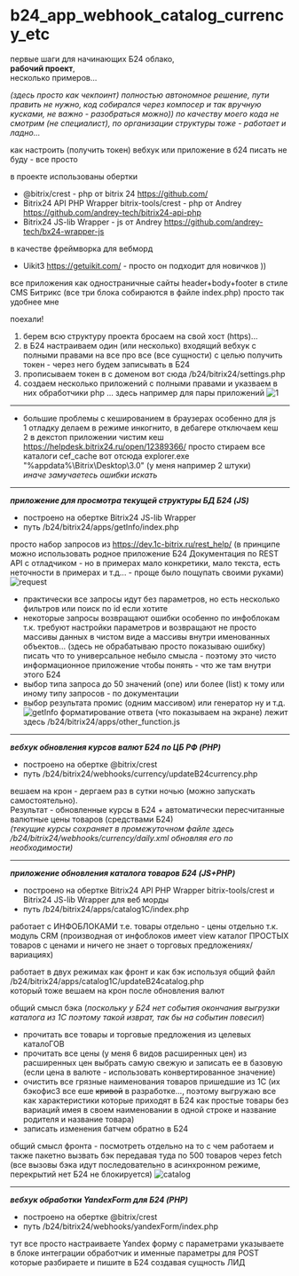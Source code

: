 # b24_app_webhook_catalog_currency_etc
первые шаги для начинающих Б24 облако,  
 **рабочий проект**,   
 несколько примеров...   

_(здесь просто как чекпоинт) полностью автономное решение, пути править не нужно, код собирался через компосер и так вручную кусками, не важно - разобраться можно)) по качеству моего кода не смотрим (не специалист), по организации структуры тоже - работает и ладно..._

как настроить (получить токен) вебхук или приложение в б24 писать не буду - все просто

в проекте использованы обертки
 - @bitrix/crest - php от bitrix 24 https://github.com/  
 - Bitrix24 API PHP Wrapper bitrix-tools/crest - php от Andrey https://github.com/andrey-tech/bitrix24-api-php
 - Bitrix24 JS-lib Wrapper - js от Andrey https://github.com/andrey-tech/bx24-wrapper-js

в качестве фреймворка для вебморд 
 - Uikit3 https://getuikit.com/ - просто он подходит для новичков ))

 все приложения как одностраничные сайты header+body+footer в стиле CMS Битрикс (все три блока собираются в файле index.php) просто так удобнее мне

поехали!
1. берем всю структуру проекта бросаем на свой хост (https)...
2. в Б24 настраиваем один (или несколько) входящий вебхук с полными правами на все про все (все сущности) с целью получить токен - через него будем записывать в Б24
3. прописываем токен в с доменом вот сюда /b24/bitrix24/settings.php
4. создаем несколько приложений с полными правами и указваем в них обработчики php ... здесь например для пары приложений
![1](https://user-images.githubusercontent.com/16114000/225566497-9a09c9c3-b061-41d3-8f57-69f4686f9629.png)

***
- большие проблемы с кешированием в браузерах особенно для js  
1 отладку делаем в режиме инкогнито, в дебагере отключаем кеш  
2 в декстоп приложении чистим кеш https://helpdesk.bitrix24.ru/open/12389366/ просто стираем все каталоги cef_cache вот отсюда explorer.exe "%appdata%\Bitrix\Desktop\3.0" (у меня например 2 штуки)  
 _иначе замучаетесь ошибки искать_ 
***
***приложение для просмотра текущей структуры БД Б24 (JS)***  
 - построено на обертке Bitrix24 JS-lib Wrapper   
 - путь /b24/bitrix24/apps/getInfo/index.php

просто набор запросов из https://dev.1c-bitrix.ru/rest_help/ (в принципе можно использовать родное приложение Б24 Документация по REST API с отладчиком - но в примерах мало конкретики, мало текста, есть неточности в примерах и т.д... -  проще было пощупать своими руками)
![request](https://user-images.githubusercontent.com/16114000/225566391-fd7aace3-0cae-4e26-8221-fceae39b3b5d.png)
 - практически все запросы идут без параметров, но есть несколько фильтров или поиск по id если хотите
 - некоторые запросы возвращают ошибки особенно по инфоблокам т.к. требуют настройки параметров и возвращают не просто массивы данных в чистом виде а массивы внутри именованных объектов... (здесь не обрабатываю просто показываю ошибку)
писать что то универсальное небыло смысла - поэтому это чисто информационное приложение чтобы понять - что же там внутри этого Б24
 - выбор типа запроса до 50 значений (one) или более (list) к тому или иному типу запросов - по документации
 - выбор результата промис (одним массивом) или генератор 
ну и т.д. 
![getInfo](https://user-images.githubusercontent.com/16114000/225566381-7cef0ed3-b45e-4c87-908d-3d8d6c40106a.png)
форматирование ответа (что показываем на экране) лежит здесь /b24/bitrix24/apps/other_function.js
***
***вебхук обновления курсов валют Б24 по ЦБ РФ (PHP)***  
 - построено на обертке @bitrix/crest
 - путь /b24/bitrix24/webhooks/currency/updateB24currency.php

вешаем на крон - дергаем раз в сутки ночью (можно запускать самостоятельно).   
Результат - обновленные курсы в Б24 + автоматически пересчитанные валютные цены товаров (средствами Б24)   
_(текущие курсы сохраняет в промежуточном файле здесь /b24/bitrix24/webhooks/currency/daily.xml обновляя его по необходимости)_
***
***приложение обновления каталога товаров Б24 (JS+PHP)***  
 - построено на обертке Bitrix24 API PHP Wrapper bitrix-tools/crest и Bitrix24 JS-lib Wrapper для веб морды
 - путь /b24/bitrix24/apps/catalog1C/index.php

работает с ИНФОБЛОКАМИ т.е. товары отдельно - цены отдельно т.к. модуль CRM (производная от инфоблоков имеет view каталог ПРОСТЫХ товаров с ценами и ничего не знает о торговых предложениях/вариациях)

работает в двух режимах как фронт и как бэк используя общий файл    
/b24/bitrix24/apps/catalog1C/updateB24catalog.php    
который тоже вешаем на крон после обновления валют

общий смысл бэка (_поскольку у Б24 нет события окончания выгрузки каталога из 1С поэтому такой изврат, так бы на событин повесил_)
- прочитать все товары и торговые предложения из целевых каталоГОВ
- прочитать все цены (у меня 6 видов расширенных цен)
из расширенных цен выбрать самую свежую и записать ее в базовую (если цена в валюте - использовать конвертированное значение)
- очистить все грязные наименования товаров пришедшие из 1С (их бэкофис3 все еше ~~кривой~~ в разработке..., поэтому выгружаю все как характеристики которые приходят в Б24 как простые товары без вариаций имея в своем наименовании в одной строке и название родителя и название товара)
- записать изменения батчем обратно в Б24

общий смысл фронта - посмотреть отдельно на то с чем работаем и также пакетно вызвать бэк передавая туда по 500 товаров через fetch (все вызовы бэка идут последовательно в асинхронном режиме, перекрытий нет Б24 не блокируется)
![catalog](https://user-images.githubusercontent.com/16114000/225566374-fa7f1b47-1da0-418e-a9b8-581edde76bc9.png)
***
***вебхук обработки YandexForm для Б24 (PHP)***  
 - построено на обертке @bitrix/crest
 - путь /b24/bitrix24/webhooks/yandexForm/index.php

тут все просто настраиваете Yandex форму с параметрами указываете в блоке интеграции обработчик и именные параметры для POST которые разбираете и пишите в Б24 создавая сущность ЛИД

